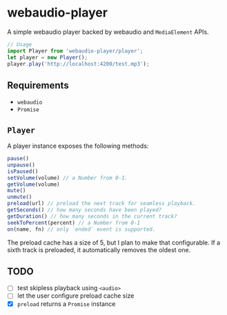# webaudio-player

A simple webaudio player backed by webaudio and `MediaElement` APIs.

```js
// Usage
import Player from 'webaudio-player/player';
let player = new Player();
player.play('http://localhost:4200/test.mp3');
```

## Requirements

* `webaudio`
* `Promise`

## `Player`

A player instance exposes the following methods:

```js
pause()
unpause()
isPaused()
setVolume(volume) // a Number from 0-1.
getVolume(volume)
mute()
unmute()
preload(url) // preload the next track for seamless playback.
getSeconds() // how many seconds have been played?
getDuration() // how many seconds in the current track?
seekToPercent(percent) // a Number from 0-1
on(name, fn) // only `ended` event is supported.
```

The preload cache has a size of 5, but I plan to make that configurable. If
a sixth track is preloaded, it automatically removes the oldest one.

## TODO

- [ ] test skipless playback using `<audio>`
- [ ] let the user configure preload cache size
- [x] `preload` returns a `Promise` instance
